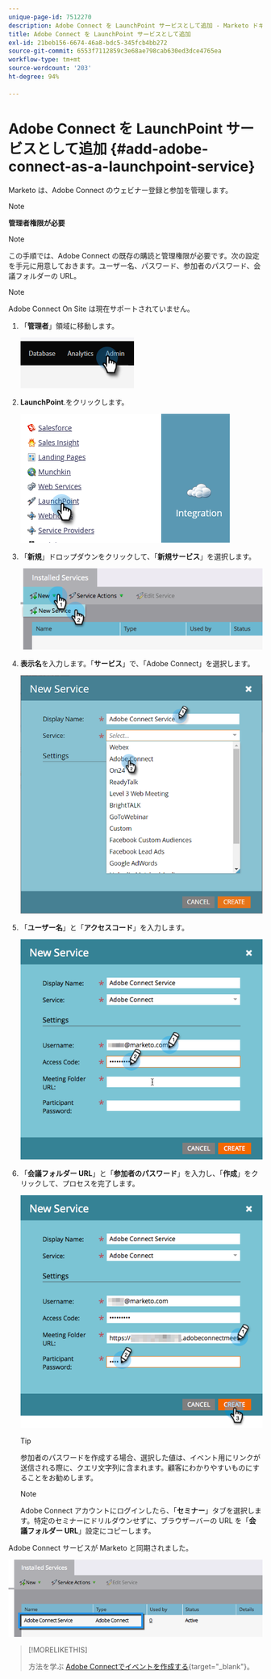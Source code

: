 ```yaml
---
unique-page-id: 7512270
description: Adobe Connect を LaunchPoint サービスとして追加 - Marketo ドキュメント - 製品ドキュメント
title: Adobe Connect を LaunchPoint サービスとして追加
exl-id: 21beb156-6674-46a8-bdc5-345fcb4bb272
source-git-commit: 6553f7112859c3e68ae798cab630ed3dce4765ea
workflow-type: tm+mt
source-wordcount: '203'
ht-degree: 94%

---
```


# Adobe Connect を LaunchPoint サービスとして追加 {#add-adobe-connect-as-a-launchpoint-service}

Marketo は、Adobe Connect のウェビナー登録と参加を管理します。

>[!NOTE]
>
>**管理者権限が必要**

>[!NOTE]
>
>この手順では、Adobe Connect の既存の購読と管理権限が必要です。次の設定を手元に用意しておきます。ユーザー名、パスワード、参加者のパスワード、会議フォルダーの URL。

>[!NOTE]
>
>Adobe Connect On Site は現在サポートされていません。

1. 「**管理者**」領域に移動します。

   ![](assets/add-adobe-connect-as-a-launchpoint-service-1.png)

1. **LaunchPoint**.をクリックします。

   ![](assets/add-adobe-connect-as-a-launchpoint-service-2.png)

1. 「**新規**」ドロップダウンをクリックして、「**新規サービス**」を選択します。

   ![](assets/add-adobe-connect-as-a-launchpoint-service-3.png)

1. **表示名**&#x200B;を入力します。「**サービス**」で、「Adobe Connect」を選択します。

   ![](assets/add-adobe-connect-as-a-launchpoint-service-4.png)

1. 「**ユーザー名**」と「**アクセスコード**」を入力します。

   ![](assets/add-adobe-connect-as-a-launchpoint-service-5.png)

1. 「**会議フォルダー URL**」と「**参加者のパスワード**」を入力し、「**作成**」をクリックして、プロセスを完了します。

   ![](assets/add-adobe-connect-as-a-launchpoint-service-6.png)

   >[!TIP]
   >
   >参加者のパスワードを作成する場合、選択した値は、イベント用にリンクが送信される際に、クエリ文字列に含まれます。顧客にわかりやすいものにすることをお勧めします。

   >[!NOTE]
   >
   >Adobe Connect アカウントにログインしたら、「**セミナー**」タブを選択します。特定のセミナーにドリルダウンせずに、ブラウザーバーの URL を「**会議フォルダー URL**」設定にコピーします。

Adobe Connect サービスが Marketo と同期されました。

![](assets/add-adobe-connect-as-a-launchpoint-service-7.png)

>[!MORELIKETHIS]
>
>方法を学ぶ [Adobe Connectでイベントを作成する](/help/marketo/product-docs/demand-generation/events/create-an-event/create-an-event-with-adobe-connect.md){target=&quot;_blank&quot;}。
